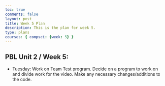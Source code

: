 ```yaml
---
toc: true
comments: false
layout: post
title: Week 5 Plan
description: This is the plan for week 5.
type: plans
courses: { compsci: {week: 5} }
---
```


## PBL Unit 2 / Week 5:
- Tuesday: Work on Team Test program. Decide on a program to work on and divide work for the video. Make any necessary changes/additions to the code.